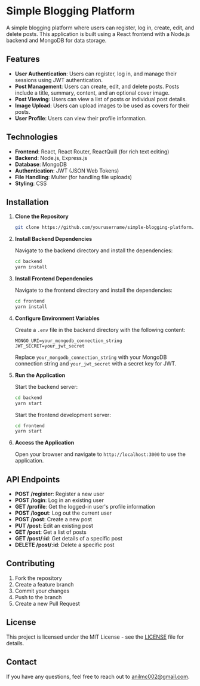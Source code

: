 # Simple Blogging Platform

A simple blogging platform where users can register, log in, create, edit, and delete posts. This application is built using a React frontend with a Node.js backend and MongoDB for data storage.

## Features

- **User Authentication**: Users can register, log in, and manage their sessions using JWT authentication.
- **Post Management**: Users can create, edit, and delete posts. Posts include a title, summary, content, and an optional cover image.
- **Post Viewing**: Users can view a list of posts or individual post details.
- **Image Upload**: Users can upload images to be used as covers for their posts.
- **User Profile**: Users can view their profile information.

## Technologies

- **Frontend**: React, React Router, ReactQuill (for rich text editing)
- **Backend**: Node.js, Express.js
- **Database**: MongoDB
- **Authentication**: JWT (JSON Web Tokens)
- **File Handling**: Multer (for handling file uploads)
- **Styling**: CSS

## Installation

1. **Clone the Repository**

    ```bash
    git clone https://github.com/yourusername/simple-blogging-platform.git
    ```

2. **Install Backend Dependencies**

    Navigate to the backend directory and install the dependencies:

    ```bash
    cd backend
    yarn install
    ```

3. **Install Frontend Dependencies**

    Navigate to the frontend directory and install the dependencies:

    ```bash
    cd frontend
    yarn install
    ```

4. **Configure Environment Variables**

    Create a `.env` file in the backend directory with the following content:

    ```
    MONGO_URI=your_mongodb_connection_string
    JWT_SECRET=your_jwt_secret
    ```

    Replace `your_mongodb_connection_string` with your MongoDB connection string and `your_jwt_secret` with a secret key for JWT.

5. **Run the Application**

    Start the backend server:

    ```bash
    cd backend
    yarn start
    ```

    Start the frontend development server:

    ```bash
    cd frontend
    yarn start
    ```

6. **Access the Application**

    Open your browser and navigate to `http://localhost:3000` to use the application.

## API Endpoints

- **POST /register**: Register a new user
- **POST /login**: Log in an existing user
- **GET /profile**: Get the logged-in user's profile information
- **POST /logout**: Log out the current user
- **POST /post**: Create a new post
- **PUT /post**: Edit an existing post
- **GET /post**: Get a list of posts
- **GET /post/:id**: Get details of a specific post
- **DELETE /post/:id**: Delete a specific post

## Contributing

1. Fork the repository
2. Create a feature branch
3. Commit your changes
4. Push to the branch
5. Create a new Pull Request

## License

This project is licensed under the MIT License - see the [LICENSE](LICENSE) file for details.

## Contact

If you have any questions, feel free to reach out to [anilmc002@gmail.com](anilmc002@gmail.com).

